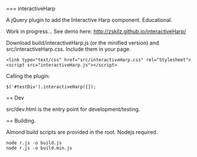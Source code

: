 === interactiveHarp

A jQuery plugin to add the Interactive Harp component. Educational.

Work in progress... See demo here: http://zskilz.github.io/interactiveHarp/

Download build/interactiveHarp.js (or the minified version) and src/interactiveHarp.css. Include them in your page.

    <link type="text/css" href="src/interactiveHarp.css" rel="Stylesheet">
    <script src="interactiveHarp.js"></script>

Calling the plugin:

    $('#testDiv').interactiveHarp({});
    
== Dev

src/dev.html is the entry point for development/testing. 
            
== Building.

Almond build scripts are provided in the root. Nodejs required. 
    
    node r.js -o build.js
    node r.js -o build.min.js